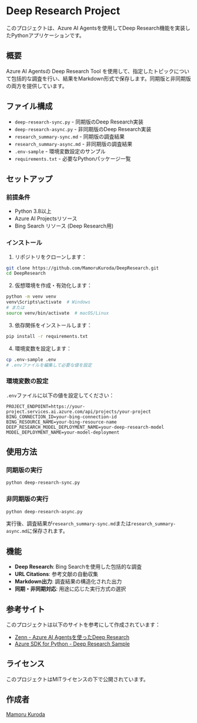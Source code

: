 # Deep Research Project

このプロジェクトは、Azure AI Agentsを使用してDeep Research機能を実装したPythonアプリケーションです。

## 概要

Azure AI Agentsの Deep Research Tool を使用して、指定したトピックについて包括的な調査を行い、結果をMarkdown形式で保存します。同期版と非同期版の両方を提供しています。

## ファイル構成

- `deep-research-sync.py` - 同期版のDeep Research実装
- `deep-research-async.py` - 非同期版のDeep Research実装
- `research_summary-sync.md` - 同期版の調査結果
- `research_summary-async.md` - 非同期版の調査結果
- `.env-sample` - 環境変数設定のサンプル
- `requirements.txt` - 必要なPythonパッケージ一覧

## セットアップ

### 前提条件

- Python 3.8以上
- Azure AI Projectsリソース
- Bing Search リソース (Deep Research用)

### インストール

1. リポジトリをクローンします：
```bash
git clone https://github.com/MamoruKuroda/DeepResearch.git
cd DeepResearch
```

2. 仮想環境を作成・有効化します：
```bash
python -m venv venv
venv\Scripts\activate  # Windows
# または
source venv/bin/activate  # macOS/Linux
```

3. 依存関係をインストールします：
```bash
pip install -r requirements.txt
```

4. 環境変数を設定します：
```bash
cp .env-sample .env
# .envファイルを編集して必要な値を設定
```

### 環境変数の設定

`.env`ファイルに以下の値を設定してください：

```
PROJECT_ENDPOINT=https://your-project.services.ai.azure.com/api/projects/your-project
BING_CONNECTION_ID=your-bing-connection-id
BING_RESOURCE_NAME=your-bing-resource-name
DEEP_RESEARCH_MODEL_DEPLOYMENT_NAME=your-deep-research-model
MODEL_DEPLOYMENT_NAME=your-model-deployment
```

## 使用方法

### 同期版の実行

```bash
python deep-research-sync.py
```

### 非同期版の実行

```bash
python deep-research-async.py
```

実行後、調査結果が`research_summary-sync.md`または`research_summary-async.md`に保存されます。

## 機能

- **Deep Research**: Bing Searchを使用した包括的な調査
- **URL Citations**: 参考文献の自動収集
- **Markdown出力**: 調査結果の構造化された出力
- **同期・非同期対応**: 用途に応じた実行方式の選択

## 参考サイト

このプロジェクトは以下のサイトを参考にして作成されています：

- [Zenn - Azure AI Agentsを使ったDeep Research](https://zenn.dev/microsoft/articles/19529991cd0653)
- [Azure SDK for Python - Deep Research Sample](https://github.com/Azure/azure-sdk-for-python/blob/main/sdk/ai/azure-ai-agents/samples/agents_async/sample_agents_deep_research_async.py)

## ライセンス

このプロジェクトはMITライセンスの下で公開されています。

## 作成者

[Mamoru Kuroda](https://github.com/MamoruKuroda)
